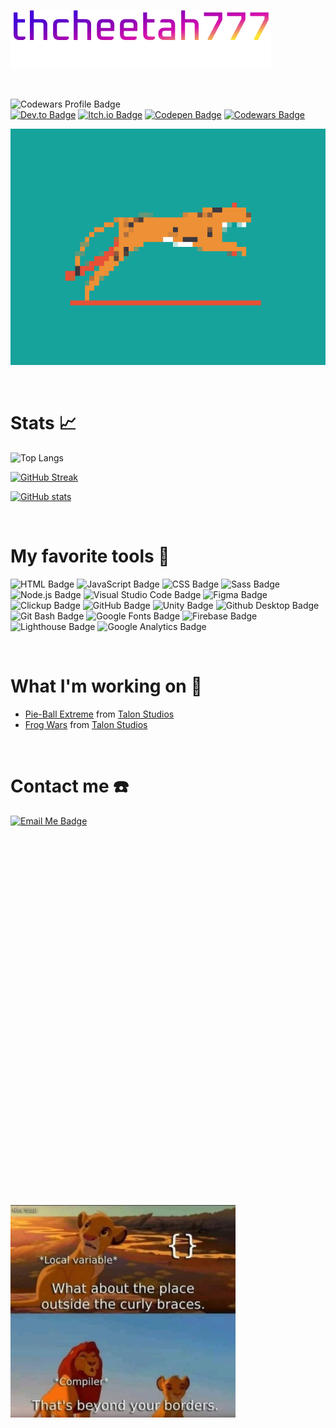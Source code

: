 ![Logo Text](logoText.png)

&nbsp;<br>

![Codewars Profile Badge](https://www.codewars.com/users/thcheetah777/badges/large)\
[![Dev.to Badge](https://img.shields.io/badge/dev.to-000000?style=for-the-badge&logo=dev.to)](https://dev.to/thcheetah777)
[![Itch.io Badge](https://img.shields.io/badge/itch.io-fff0f0?style=for-the-badge&logo=itch.io)](https://thcheetah777.itch.io/)
[![Codepen Badge](https://img.shields.io/badge/codepen-000000?style=for-the-badge&logo=codepen)](https://codepen.io/thecheetah777)
[![Codewars Badge](https://img.shields.io/badge/codewars-b1361e?style=for-the-badge&logo=codewars)](https://www.codewars.com/users/thcheetah777)

![Cheetah GIF](cheetah.gif) 

&nbsp;<br>

# Stats 📈

![Top Langs](https://github-readme-stats.vercel.app/api/top-langs/?username=thcheetah777&layout=compact)

[![GitHub Streak](https://github-readme-streak-stats.herokuapp.com?user=thcheetah777&hide_border=true&fire=FB8C01&ring=FB8C01)](https://git.io/streak-stats)

[![GitHub stats](https://github-readme-stats.vercel.app/api?username=thcheetah777&show_icons=true)](https://github.com/anuraghazra/github-readme-stats)

&nbsp;<br>

# My favorite tools 🔨

![HTML Badge](https://img.shields.io/badge/HTML5-ff8d29?style=for-the-badge&logo=html5)
![JavaScript Badge](https://img.shields.io/badge/JavaScript-cbaf2f?style=for-the-badge&logo=javascript)
![CSS Badge](https://img.shields.io/badge/CSS3-249cd3?style=for-the-badge&logo=css3)
![Sass Badge](https://img.shields.io/badge/Sass-303030?style=for-the-badge&logo=sass)
![Node.js Badge](https://img.shields.io/badge/Node.js-184b18?style=for-the-badge&logo=node.js)
![Visual Studio Code Badge](https://img.shields.io/badge/Visual%20Studio%20Code-3fa4e9?style=for-the-badge&logo=visualstudiocode)
![Figma Badge](https://img.shields.io/badge/Figma-1c1c1c?style=for-the-badge&logo=figma)
![Clickup Badge](https://img.shields.io/badge/Figma-ffffff?style=for-the-badge&logo=clickup)
![GitHub Badge](https://img.shields.io/badge/GitHub-000000?style=for-the-badge&logo=github)
![Unity Badge](https://img.shields.io/badge/Unity-000000?style=for-the-badge&logo=unity)
![Github Desktop Badge](https://img.shields.io/badge/GitHub%20Desktop-7e30a2?style=for-the-badge&logo=github)
![Git Bash Badge](https://img.shields.io/badge/Git%20Bash-ffffff?style=for-the-badge&logo=git)
![Google Fonts Badge](https://img.shields.io/badge/Google%20Fonts-ffffff?style=for-the-badge&logo=googlefonts)
![Firebase Badge](https://img.shields.io/badge/Firebase-e97b0a?style=for-the-badge&logo=firebase)
![Lighthouse Badge](https://img.shields.io/badge/Lighthouse-ffffff?style=for-the-badge&logo=lighthouse)
![Google Analytics Badge](https://img.shields.io/badge/Google%20Analytics-3b3b3b?style=for-the-badge&logo=googleanalytics)

&nbsp;<br>

# What I'm working on 🚧

 - [Pie-Ball Extreme](https://github.com/thcheetah777/PieBallExtreme) from [Talon Studios](https://github.com/Talon-Studios)
 - [Frog Wars](https://github.com/Talon-Studios/frogWars) from [Talon Studios](https://github.com/Talon-Studios)

&nbsp;<br>

# Contact me ☎️

[![Email Me Badge](https://img.shields.io/badge/Email%20Me-✉-3b3b3b?style=for-the-badge&logoWidth=40)](mailto:thcheetah777@gmail.com)

&nbsp;<br>
&nbsp;<br>
&nbsp;<br>
&nbsp;<br>
&nbsp;<br>
&nbsp;<br>
&nbsp;<br>
&nbsp;<br>
&nbsp;<br>
&nbsp;<br>
&nbsp;<br>
&nbsp;<br>
&nbsp;<br>
&nbsp;<br>
&nbsp;<br>
&nbsp;<br>
&nbsp;<br>
&nbsp;<br>
&nbsp;<br>
&nbsp;<br>
&nbsp;<br>
&nbsp;<br>
&nbsp;<br>
&nbsp;<br>
&nbsp;<br>
&nbsp;<br>
&nbsp;<br>
&nbsp;<br>
&nbsp;<br>
&nbsp;<br>
&nbsp;<br>
&nbsp;<br>
&nbsp;<br>
&nbsp;<br>

![Local Variable Meme](localVariable.jpg)
